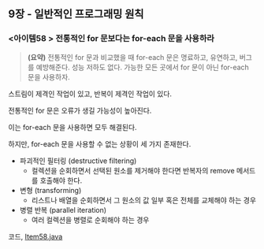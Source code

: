 ## 9장 - 일반적인 프로그래밍 원칙

### <아이템58 > 전통적인 for 문보다는 for-each 문을 사용하라

> **(요약)** 전통적인 for 문과 비교했을 때 for-each 문은 명료하고, 유연하고, 버그를 예방해준다. 성능 저하도 없다. 가능한 모든 곳에서 for 문이 아닌 for-each 문을 사용하자.

스트림이 제격인 작업이 있고, 반복이 제격인 작업이 있다.

전통적인 for 문은 오류가 생길 가능성이 높아진다.

이는 for-each 문을 사용하면 모두 해결된다.

하지만, for-each 문을 사용할 수 없는 상황이 세 가지 존재한다.

- 파괴적인 필터링 (destructive filtering)
  - 컬렉션을 순회하면서 선택된 원소를 제거해야 한다면 반복자의 remove 메서드를 호출해야 한다.
- 변형 (transforming)
  - 리스트나 배열을 순회하면서 그 원소의 값 일부 혹은 전체를 교체해야 하는 경우
- 병렬 반복 (parallel iteration)
  - 여러 컬렉션을 병렬로 순회해야 하는 경우

코드, [Item58.java](https://github.com/ziippy/EffectiveJava/blob/master/src/chapter9/item58/Item58.java)

